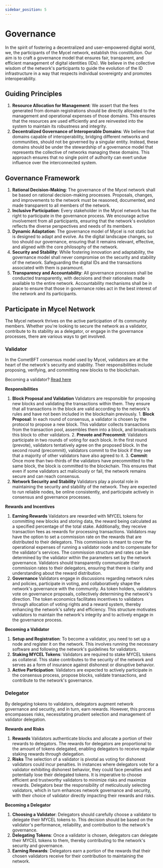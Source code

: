 ```yaml
---
sidebar_position: 5
---
```


# Governance

In the spirit of fostering a decentralized and user-empowered digital world, we, the participants of the Mycel network, establish this constitution. Our aim is to craft a governance model that ensures fair, transparent, and efficient management of digital identities (IDs). We believe in the collective wisdom of the network's participants to guide the evolution of the ID infrastructure in a way that respects individual sovereignty and promotes interoperability.

## Guiding Principles

1. **Resource Allocation for Management**: We assert that the fees generated from domain registrations should be directly allocated to the management and operational expenses of those domains. This ensures that the resources are used efficiently and are reinvested into the system to maintain its robustness and integrity.
2. **Decentralized Governance of Interoperable Domains**: We believe that domains capable of interoperability, bridging different networks and communities, should not be governed by a singular entity. Instead, these domains should be under the stewardship of a governance model that represents the collective of networks managing these domains. This approach ensures that no single point of authority can exert undue influence over the interconnected system.

## Governance Framework

1. **Rational Decision-Making**: The governance of the Mycel network shall be based on rational decision-making processes. Proposals, changes, and improvements to the network must be reasoned, documented, and made transparent to all members of the network.
2. **Inclusive Participation**: Every stakeholder in the Mycel network has the right to participate in the governance process. We encourage active involvement from all participants, ensuring that the network's evolution reflects the diverse perspectives and needs of its members.
3. **Dynamic Adaptation**: The governance model of Mycel is not static but is designed to adapt and evolve. As the digital landscape changes, so too should our governance, ensuring that it remains relevant, effective, and aligned with the core philosophy of the network.
4. **Security and Stability**: While fostering innovation and adaptability, the governance model shall never compromise on the security and stability of the network. Safeguarding the digital IDs and the transactions associated with them is paramount.
5. **Transparency and Accountability**: All governance processes shall be conducted transparently, with decisions and their rationales made available to the entire network. Accountability mechanisms shall be in place to ensure that those in governance roles act in the best interest of the network and its participants.

## Participate in Mycel Network

The Mycel network thrives on the active participation of its community members. Whether you're looking to secure the network as a validator, contribute to its stability as a delegator, or engage in the governance processes, there are various ways to get involved.

### Validator

In the CometBFT consensus model used by Mycel, validators are at the heart of the network's security and stability. Their responsibilities include proposing, verifying, and committing new blocks to the blockchain.

Becoming a validator? [Read here](/validate)

**Responsibilities**

1. **Block Proposal and Validation**
   Validators are responsible for proposing new blocks and validating the transactions within them. They ensure that all transactions in the block are valid according to the network's rules and have not been included in the blockchain previously. 1. **Block Proposal**: In each round of consensus, a validator is chosen by the protocol to propose a new block. This validator collects transactions from the transaction pool, assembles them into a block, and broadcasts this block to other validators. 2. **Prevote and Precommit**: Validators participate in two rounds of voting for each block. In the first round (prevote), validators tentatively agree on the proposed block. In the second round (precommit), validators commit to the block if they see that a majority of other validators have also agreed to it. 3. **Commit**: Once more than two-thirds of the validators have precommitted to the same block, the block is committed to the blockchain. This ensures that even if some validators act maliciously or fail, the network remains secure and can reach consensus.
2. **Network Security and Stability**
   Validators play a pivotal role in maintaining the security and stability of the network.
   They are expected to run reliable nodes, be online consistently, and participate actively in consensus and governance processes.

**Rewards and Incentives**

1. **Earning Rewards**
   Validators are rewarded with MYCEL tokens for committing new blocks and storing data, the reward being calculated as a specified percentage of the total stake. Additionally, they receive transaction fees as rewards for processing transactions.
   Validators may have the option to set a commission rate on the rewards that are distributed to their delegators. This commission is meant to cover the operational expenses of running a validator node and to compensate for the validator's services.
   The commission structure and rates can be determined by the validator within the parameters set by the network governance. Validators should transparently communicate their commission rates to their delegators, ensuring that there is clarity and understanding about the reward distribution.
2. **Governance**
   Validators engage in discussions regarding network rules and policies, participate in voting, and collaboratively shape the network's governance with the community. As token holders, validators vote on governance proposals, collectively determining the network's direction. The token economics facilitates incentives to validators through allocation of voting rights and a reward system, thereby enhancing the network's safety and efficiency. This structure motivates validators to maintain the network's integrity and to actively engage in the governance process.

**Becoming a Validator**

1. **Setup and Registration**: To become a validator, you need to set up a node and register it on the network. This involves running the necessary software and following the network's guidelines for validators.
2. **Staking MYCEL Tokens**: Validators are required to stake MYCEL tokens as collateral. This stake contributes to the security of the network and serves as a form of insurance against dishonest or disruptive behavior.
3. **Active Participation**: Validators are expected to actively participate in the consensus process, propose blocks, validate transactions, and contribute to the network's governance.

### Delegator

By delegating tokens to validators, delegators augment network governance and security, and in turn, earn rewards. However, this process encompasses risks, necessitating prudent selection and management of validator delegation.

**Rewards and Risks**

1. **Rewards**
   Validators authenticate blocks and allocate a portion of their rewards to delegators. The rewards for delegators are proportional to the amount of tokens delegated, enabling delegators to receive regular staking rewards through delegation.
2. **Risks**
   The selection of a validator is pivotal as voting for dishonest validators could incur penalties. In instances where delegators vote for a validator exhibiting dishonest behavior, they could face penalties and potentially lose their delegated tokens. It is imperative to choose efficient and trustworthy validators to minimize risks and maximize rewards. Delegators bear the responsibility of meticulously selecting validators, which in turn enhances network governance and security, with their choice of validator directly impacting their rewards and risks.

**Becoming a Delegator**

1. **Choosing a Validator**: Delegators should carefully choose a validator to delegate their MYCEL tokens to. This decision should be based on the validator's performance, reliability, and contribution to the network's governance.
2. **Delegating Tokens**: Once a validator is chosen, delegators can delegate their MYCEL tokens to them, thereby contributing to the network's security and governance.
3. **Earning Rewards**: Delegators earn a portion of the rewards that their chosen validators receive for their contribution to maintaining the network.
